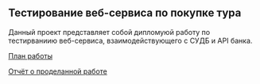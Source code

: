 ## Тестирование веб-сервиса по покупке тура

Данный проект представляет собой дипломуюй работу по тестирваниию веб-сервиса, взаимодействующего с СУДБ и API банка.

[План работы](https://github.com/Straiff20/Diplom/blob/master/Plan.md)

[Отчёт о проделанной работе](https://github.com/Straiff20/Diplom/blob/master/Report.md)
